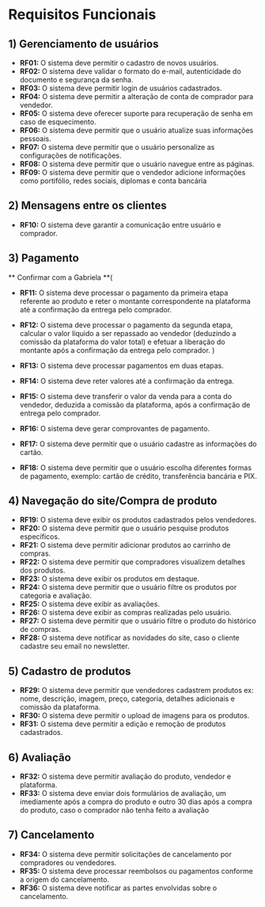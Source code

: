 # Requisitos Funcionais

## 1) Gerenciamento de usuários

- **RF01:** O sistema deve permitir o cadastro de novos usuários.
- **RF02:** O sistema deve validar o formato do e-mail, autenticidade do documento e segurança da senha.
- **RF03:** O sistema deve permitir login de usuários cadastrados.
- **RF04:** O sistema deve permitir a alteração de conta de comprador para vendedor.
- **RF05:** O sistema deve oferecer suporte para recuperação de senha em caso de esquecimento.
- **RF06:** O sistema deve permitir que o usuário atualize suas informações pessoais.
- **RF07:** O sistema deve permitir que o usuário personalize as configurações de notificações.
- **RF08:** O sistema deve permitir que o usuário navegue entre as páginas.
- **RF09:** O sistema deve permitir que o vendedor adicione informações como portifólio, redes sociais, diplomas e conta bancária
  
## 2) Mensagens entre os clientes

- **RF10:** O sistema deve garantir a comunicação entre usuário e comprador.

## 3) Pagamento

** Confirmar com a Gabriela **(
- **RF11:** O sistema deve processar o pagamento da primeira etapa referente ao produto e reter o montante correspondente na plataforma até a confirmação da entrega pelo comprador.
- **RF12:** O sistema deve processar o pagamento da segunda etapa, calcular o valor líquido a ser repassado ao vendedor (deduzindo a comissão da plataforma do valor total) e efetuar a liberação do montante após a confirmação da entrega pelo comprador.
)


- **RF13:** O sistema deve processar pagamentos em duas etapas.
- **RF14:** O sistema deve reter valores até a confirmação da entrega.
- **RF15:** O sistema deve transferir o valor da venda para a conta do vendedor, deduzida a comissão da plataforma, após a confirmação de entrega pelo comprador.
- **RF16:** O sistema deve gerar comprovantes de pagamento.
- **RF17:** O sistema deve permitir que o usuário cadastre as informações do cartão.
- **RF18:** O sistema deve permitir que o usuário escolha diferentes formas de pagamento, exemplo: cartão de crédito, transferência bancária e PIX.

## 4) Navegação do site/Compra de produto

- **RF19:** O sistema deve exibir os produtos cadastrados pelos vendedores.
- **RF20:** O sistema deve permitir que o usuário pesquise produtos específicos.
- **RF21:** O sistema deve permitir adicionar produtos ao carrinho de compras.
- **RF22:** O sistema deve permitir que compradores visualizem detalhes dos produtos.
- **RF23:** O sistema deve exibir os produtos em destaque.
- **RF24:** O sistema deve permitir que o usuário filtre os produtos por categoria e avaliação.
- **RF25:** O sistema deve exibir as avaliações.
- **RF26:** O sistema deve exibir as compras realizadas pelo usuário.
- **RF27:** O sistema deve permitir que o usuário filtre o produto do histórico de compras.
- **RF28:** O sistema deve notificar as novidades do site, caso o cliente cadastre seu email no newsletter.


## 5) Cadastro de produtos

- **RF29:** O sistema deve permitir que vendedores cadastrem produtos ex: nome, descrição, imagem, preço, categoria, detalhes adicionais e comissão da plataforma.
- **RF30:** O sistema deve permitir o upload de imagens para os produtos.
- **RF31:** O sistema deve permitir a edição e remoção de produtos cadastrados.

## 6) Avaliação

- **RF32:** O sistema deve permitir avaliação do produto, vendedor e plataforma.
- **RF33:** O sistema deve enviar dois formulários de avaliação, um imediamente após a compra do produto e outro 30 dias após a compra do produto, caso o comprador não tenha feito a avaliação

## 7) Cancelamento

- **RF34:** O sistema deve permitir solicitações de cancelamento por compradores ou vendedores.
- **RF35:** O sistema deve processar reembolsos ou pagamentos conforme a origem do cancelamento.
- **RF36:** O sistema deve notificar as partes envolvidas sobre o cancelamento.

